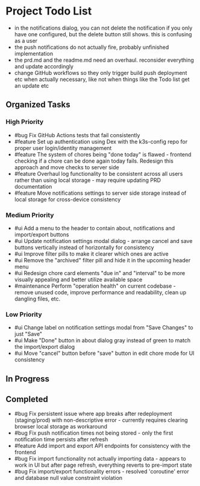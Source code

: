 # Project Todo List
- in the notifications dialog, you can not delete the notification if you only have one configured, but the delete button still shows. this is confusing as a user
- the push notifications do not actually fire, probably unfinished implementation
- the prd.md and the readme.md need an overhaul. reconsider everything and update accordingly
- change GitHub workflows so they only trigger build push deployment etc when actually necessary, like not when things like the Todo list get an update etc

## Organized Tasks
<!-- Copilot will maintain this section -->

### High Priority
<!-- Critical bugs and important features -->
- #bug Fix GitHub Actions tests that fail consistently
- #feature Set up authentication using Dex with the k3s-config repo for proper user login/identity management
- #feature The system of chores being "done today" is flawed - frontend checking if a chore can be done again today fails. Redesign this approach and move checks to server side
- #feature Overhaul log functionality to be consistent across all users rather than using local storage - may require updating PRD documentation
- #feature Move notifications settings to server side storage instead of local storage for cross-device consistency

### Medium Priority
<!-- Enhancements and improvements -->
- #ui Add a menu to the header to contain about, notifications and import/export buttons
- #ui Update notification settings modal dialog - arrange cancel and save buttons vertically instead of horizontally for consistency
- #ui Improve filter pills to make it clearer which ones are active
- #ui Remove the "archived" filter pill and hide it in the upcoming header menu
- #ui Redesign chore card elements "due in" and "interval" to be more visually appealing and better utilize available space
- #maintenance Perform "operation health" on current codebase - remove unused code, improve performance and readability, clean up dangling files, etc.

### Low Priority
<!-- Nice-to-haves and maintenance tasks -->
- #ui Change label on notification settings modal from "Save Changes" to just "Save"
- #ui Make "Done" button in about dialog gray instead of green to match the import/export dialog
- #ui Move "cancel" button before "save" button in edit chore mode for UI consistency

## In Progress
<!-- Tasks currently being worked on -->

## Completed
<!-- Finished tasks -->
- #bug Fix persistent issue where app breaks after redeployment (staging/prod) with non-descriptive error - currently requires clearing browser local storage as workaround
- #bug Fix push notification times not being stored - only the first notification time persists after refresh
- #feature Add import and export API endpoints for consistency with the frontend
- #bug Fix import functionality not actually importing data - appears to work in UI but after page refresh, everything reverts to pre-import state
- #bug Fix import/export functionality errors - resolved 'coroutine' error and database null value constraint violation
